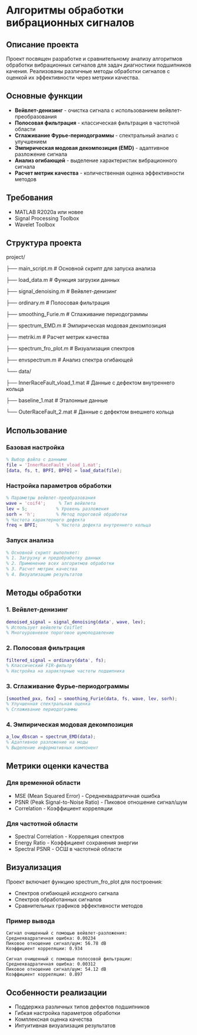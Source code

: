 # Алгоритмы обработки вибрационных сигналов

## Описание проекта
Проект посвящен разработке и сравнительному анализу алгоритмов обработки вибрационных сигналов для задач диагностики подшипников качения. Реализованы различные методы обработки сигналов с оценкой их эффективности через метрики качества.

## Основные функции
- **Вейвлет-денизинг** - очистка сигнала с использованием вейвлет-преобразования
- **Полосовая фильтрация** - классическая фильтрация в частотной области
- **Сглаживание Фурье-периодограммы** - спектральный анализ с улучшением
- **Эмпирическая модовая декомпозиция (EMD)** - адаптивное разложение сигнала
- **Анализ огибающей** - выделение характеристик вибрационного сигнала
- **Расчет метрик качества** - количественная оценка эффективности методов

## Требования
- MATLAB R2020a или новее
- Signal Processing Toolbox
- Wavelet Toolbox

## Структура проекта
project/

├── main_script.m # Основной скрипт для запуска анализа

├── load_data.m # Функция загрузки данных

├── signal_denoising.m # Вейвлет-денизинг

├── ordinary.m # Полосовая фильтрация

├── smoothing_Furie.m # Сглаживание периодограммы

├── spectrum_EMD.m # Эмпирическая модовая декомпозиция

├── metriki.m # Расчет метрик качества

├── spectrum_fro_plot.m # Визуализация спектров

├── envspectrum.m # Анализ спектра огибающей

└── data/

  ├── InnerRaceFault_vload_1.mat # Данные с дефектом внутреннего кольца
  
  ├── baseline_1.mat # Эталонные данные
  
  └── OuterRaceFault_2.mat # Данные с дефектом внешнего кольца


## Использование

### Базовая настройка
```matlab
% Выбор файла с данными
file = 'InnerRaceFault_vload_1.mat';
[data, fs, t, BPFI, BPFO] = load_data(file);
```

### Настройка параметров обработки
```matlab
% Параметры вейвлет-преобразования
wave = 'coif4';     % Тип вейвлета
lev = 5;           % Уровень разложения
sorh = 'h';        % Метод пороговой обработки
% Частота характерного дефекта
freq = BPFI;       % Частота дефекта внутреннего кольца
```
### Запуск анализа
```matlab
% Основной скрипт выполняет:
% 1. Загрузку и предобработку данных
% 2. Применение всех алгоритмов обработки
% 3. Расчет метрик качества
% 4. Визуализацию результатов
```
## Методы обработки
### 1. Вейвлет-денизинг
```matlab
denoised_signal = signal_denoising(data', wave, lev);
% Использует вейвлеты Coiflet
% Многоуровневое пороговое шумоподавление
```
### 2. Полосовая фильтрация
```matlab
filtered_signal = ordinary(data', fs);
% Классический FIR-фильтр
% Настройка на характерные частоты подшипника
```
### 3. Сглаживание Фурье-периодограммы
```matlab
[smoothed_pxx, fxx] = smoothing_Furie(data, fs, wave, lev, sorh);
% Улучшенная спектральная оценка
% Сглаживание периодограммы
```
### 4. Эмпирическая модовая декомпозиция
```matlab
a_low_dbscan = spectrum_EMD(data);
% Адаптивное разложение на моды
% Выделение информативных компонент
```
## Метрики оценки качества
### Для временной области
- MSE (Mean Squared Error) - Среднеквадратичная ошибка
- PSNR (Peak Signal-to-Noise Ratio) - Пиковое отношение сигнал/шум
- Correlation - Коэффициент корреляции

### Для частотной области
- Spectral Correlation - Корреляция спектров
- Energy Ratio - Коэффициент сохранения энергии
- Spectral PSNR - ОСШ в частотной области

## Визуализация
Проект включает функцию spectrum_fro_plot для построения:
- Спектров огибающей исходного сигнала
- Спектров обработанных сигналов
- Сравнительных графиков эффективности методов

### Пример вывода
```text
Сигнал очищенный с помощью вейвлет-разложения:
Среднеквадратичная ошибка: 0.00234
Пиковое отношение сигнал/шум: 56.78 dB
Коэффициент корреляции: 0.934

Сигнал очищенный с помощью полосовой фильтрации:
Среднеквадратичная ошибка: 0.00312
Пиковое отношение сигнал/шум: 54.12 dB
Коэффициент корреляции: 0.897
```
## Особенности реализации
- Поддержка различных типов дефектов подшипников
- Гибкая настройка параметров обработки
- Комплексная оценка качества
- Интуитивная визуализация результатов
